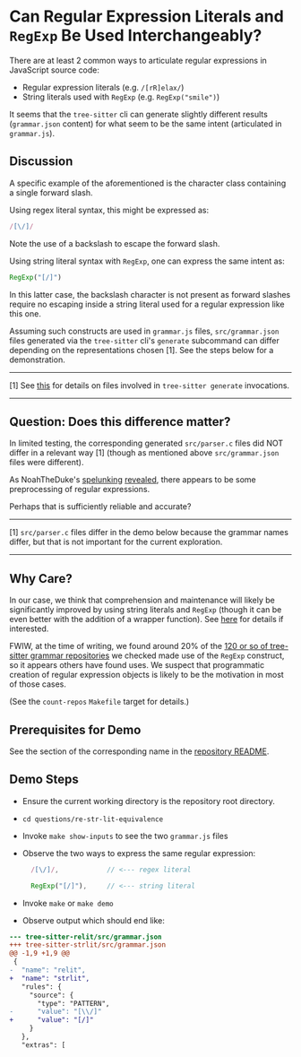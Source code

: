 # Can Regular Expression Literals and `RegExp` Be Used Interchangeably?

There are at least 2 common ways to articulate regular expressions in
JavaScript source code:

* Regular expression literals (e.g. `/[rR]elax/`)
* String literals used with `RegExp` (e.g. `RegExp("smile")`)

It seems that the `tree-sitter` cli can generate slightly different
results (`grammar.json` content) for what seem to be the same intent
(articulated in `grammar.js`).

## Discussion

A specific example of the aforementioned is the character class
containing a single forward slash.

Using regex literal syntax, this might be expressed as:

```js
/[\/]/
```

Note the use of a backslash to escape the forward slash.

Using string literal syntax with `RegExp`, one can express the same
intent as:

```js
RegExp("[/]")
```

In this latter case, the backslash character is not present as forward
slashes require no escaping inside a string literal used for a regular
expression like this one.

Assuming such constructs are used in `grammar.js` files,
`src/grammar.json` files generated via the `tree-sitter` cli's
`generate` subcommand can differ depending on the representations
chosen [1].  See the steps below for a demonstration.

---

[1] See [this](../generate-subcommand-files/README.md) for details on
files involved in `tree-sitter generate` invocations.

---

## Question: Does this difference matter?

In limited testing, the corresponding generated `src/parser.c` files
did NOT differ in a relevant way [1] (though as mentioned above
`src/grammar.json` files were different).

As NoahTheDuke's
[spelunking](https://github.com/sogaiu/tree-sitter-clojure/issues/40#issuecomment-1421040331)
[revealed](https://github.com/tree-sitter/tree-sitter/blob/5766b8a0a785ea34fceb479a94f7fe24c9daae2f/cli/src/generate/prepare_grammar/expand_tokens.rs#L63-L86),
there appears to be some preprocessing of regular expressions.

Perhaps that is sufficiently reliable and accurate?

---

[1] `src/parser.c` files differ in the demo below because the grammar
names differ, but that is not important for the current exploration.

---

## Why Care?

In our case, we think that comprehension and maintenance will likely
be significantly improved by using string literals and `RegExp`
(though it can be even better with the addition of a wrapper
function).  See
[here](https://github.com/sogaiu/tree-sitter-clojure/issues/40) for
details if interested.

FWIW, at the time of writing, we found around 20% of the [120 or so of
tree-sitter grammar repositories](../../ts-grammar-repositories.txt) we
checked made use of the `RegExp` construct, so it appears others have
found uses.  We suspect that programmatic creation of regular
expression objects is likely to be the motivation in most of those
cases.

(See the `count-repos` `Makefile` target for details.)

## Prerequisites for Demo

See the section of the corresponding name in the [repository
README](../../README.md).

## Demo Steps

* Ensure the current working directory is the repository root directory.
* `cd questions/re-str-lit-equivalence`
* Invoke `make show-inputs` to see the two `grammar.js` files
* Observe the two ways to express the same regular expression:

    ```js
      /[\/]/,            // <--- regex literal
    ```

    ```js
      RegExp("[/]"),     // <--- string literal
    ```
* Invoke `make` or `make demo`
* Observe output which should end like:

```diff
--- tree-sitter-relit/src/grammar.json
+++ tree-sitter-strlit/src/grammar.json
@@ -1,9 +1,9 @@
 {
-  "name": "relit",
+  "name": "strlit",
   "rules": {
     "source": {
       "type": "PATTERN",
-      "value": "[\\/]"
+      "value": "[/]"
     }
   },
   "extras": [
```
